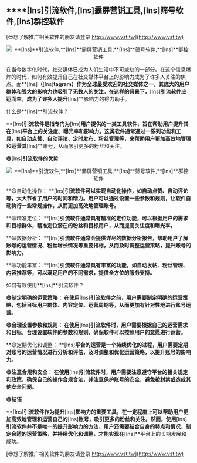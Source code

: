 ## ****[Ins]**引流软件,**[Ins]**霸屏营销工具,**[Ins]**筛号软件,**[Ins]**群控软件**

[😍想了解推广相关软件的朋友请登录 http://www.vst.tw](http://www.vst.tw)

 <center><img src="https://vst.tw/MP4/tuiguang/png/4.png" alt="**[Ins]**引流软件,**[Ins]**霸屏营销工具,**[Ins]**筛号软件,**[Ins]**群控软件"></center>

在当今数字化时代，社交媒体已成为人们生活中不可或缺的一部分。在这个信息爆炸的时代，如何有效提升自己在社交媒体平台上的影响力成为了许多人关注的焦点。而**[Ins]**（**[Ins]**tagram）作为全球最受欢迎的社交媒体之一，其庞大的用户群体和强大的影响力也吸引了无数人的关注。在这样的背景下，**[Ins]**引流软件应运而生，成为了许多人提升**[Ins]**影响力的得力助手。

什么是**[Ins]**引流软件？

**[Ins]**引流软件是指专门为**[Ins]**用户提供的一类工具软件，旨在帮助用户提升其在**[Ins]**平台上的关注度、曝光率和影响力。这类软件通常通过一系列功能和工具，如自动点赞、自动评论、定时发布、粉丝管理等，来帮助用户更加高效地管理和运营其**[Ins]**账号，从而吸引更多的粉丝和关注。

**😄**[Ins]**引流软件的优势**

 <center><img src="https://vst.tw/MP4/tuiguang/png/0.png" alt="**[Ins]**引流软件,**[Ins]**霸屏营销工具,**[Ins]**筛号软件,**[Ins]**群控软件"></center>

**😄自动化操作： **[Ins]**引流软件可以实现自动化操作，如自动点赞、自动评论等，大大节省了用户的时间和精力。用户可以通过设置一些参数和规则，让软件自动执行一些常规操作，从而更加高效地管理账号。**

**😄精准定位： **[Ins]**引流软件通常具有精准的定位功能，可以根据用户的需求和目标群体，精准定位潜在的粉丝和目标用户，从而提高关注度和曝光率。**

**😄数据分析： **[Ins]**引流软件通常会提供详尽的数据分析报告，帮助用户了解账号的运营情况、粉丝增长情况等重要指标，从而及时调整运营策略，提升账号的影响力。**

**😄功能丰富： **[Ins]**引流软件通常具有丰富的功能，如自动发帖、粉丝管理、内容推荐等，可以满足用户的不同需求，提供全方位的服务支持。**

如何有效使用**[Ins]**引流软件？

**😄制定明确的运营策略： 在使用**[Ins]**引流软件之前，用户需要制定明确的运营策略，包括目标用户群体、内容定位、运营周期等，从而更加有针对性地进行账号运营。**

**😄合理设置参数和规则： 在使用**[Ins]**引流软件时，用户需要根据自己的运营需求和目标，合理设置软件的参数和规则，确保软件可以按照用户的意愿进行运营。**

**😄定期优化和调整： **[Ins]**平台的运营是一个持续优化的过程，用户需要定期对账号的运营情况进行分析和评估，及时调整和优化运营策略，以提升账号的影响力。**

**😄注意合规和安全： 在使用**[Ins]**引流软件时，用户需要注意遵守平台的相关规定和政策，确保自己的操作合规合法，并注意保护账号的安全，避免被封禁或造成其他安全问题。**

**😄结语**

**[Ins]**引流软件作为提升**[Ins]**影响力的重要工具，在一定程度上可以帮助用户更加高效地管理和运营自己的**[Ins]**账号，吸引更多的粉丝和关注。然而，使用**[Ins]**引流软件并不是唯一的提升影响力的方法，用户还需要结合自身的特点和情况，制定合适的运营策略，并持续优化和调整，才能实现在**[Ins]**平台上的长期发展和成功。

[😍想了解推广相关软件的朋友请登录 http://www.vst.tw](http://www.vst.tw)




